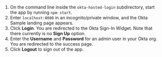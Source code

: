1. On the command line inside the `okta-hosted-login` subdirectory, start the <StackSelector snippet="applang" noSelector inline /> app by running `npm start`.
2. Enter `localhost:8080` in an incognito/private window, and the Okta <StackSelector snippet="applang" noSelector inline /> Sample landing page appears.
3. Click **Login**. You are redirected to the Okta Sign-In Widget. Note that there currently is no **Sign Up** option.
4. Enter the **Username** and **Password** for an admin user in your Okta org. You are redirected to the success page.
5. Click **Logout** to sign out of the <StackSelector snippet="applang" noSelector inline /> app.

